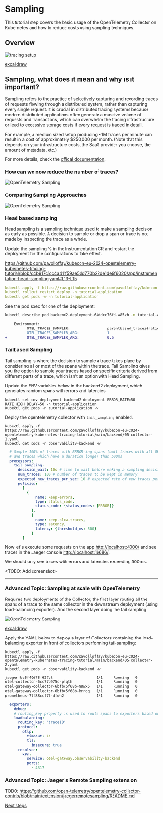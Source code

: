 # Sampling

This tutorial step covers the basic usage of the OpenTelemetry Collector on Kubernetes and how to reduce costs using sampling techniques.

## Overview

![tracing setup](images/tracing-setup.png)

[excalidraw](https://excalidraw.com/#json=15BrdSOMEkc9RA5cxeqwz,urTmfk01mbx7V-PpQI7KgA)

## Sampling, what does it mean and why is it important?

Sampling refers to the practice of selectively capturing and recording traces of requests flowing through a distributed system, rather than capturing every single request. It is crucial in distributed tracing systems because modern distributed applications often generate a massive volume of requests and transactions, which can overwhelm the tracing infrastructure or lead to excessive storage costs if every request is traced in detail.

For example, a medium sized setup producing ~1M traces per minute can result in a cost of approximately $250,000 per month. (Note that this depends on your infrastructure costs, the SaaS provider you choose, the amount of metadata, etc.)

For more details, check the [offical documentation](https://opentelemetry.io/docs/concepts/sampling/).

### How can we now reduce the number of traces?

![OpenTelemetry Sampling](images/sampling-venn.svg)

### Comparing Sampling Approaches

![OpenTelemetry Sampling](images/sampling-comparision.jpg)

### Head based sampling

Head sampling is a sampling technique used to make a sampling decision as early as possible. A decision to sample or drop a span or trace is not made by inspecting the trace as a whole.

Update the sampling % in the Instrumentation CR and restart the deployment for the configurations to take effect.

https://github.com/pavolloffay/kubecon-eu-2024-opentelemetry-kubernetes-tracing-tutorial/blob/d4b917c1cc4a411f59ae5dd770b22de1de9f6020/app/instrumentation-head-sampling.yaml#L13-L15

```yaml
kubectl apply -f https://raw.githubusercontent.com/pavolloffay/kubecon-eu-2024-opentelemetry-kubernetes-tracing-tutorial/main/app/instrumentation-head-sampling.yaml
kubectl rollout restart deploy -n tutorial-application
kubectl get pods -w -n tutorial-application
```

See the pod spec for one of the deployment:

```bash
kubectl describe pod backend2-deployment-64ddcc76fd-w85zh -n tutorial-application
```

```diff
    Environment:
          OTEL_TRACES_SAMPLER:                 parentbased_traceidratio
-         OTEL_TRACES_SAMPLER_ARG:             1
+         OTEL_TRACES_SAMPLER_ARG:             0.5
```

### Tailbased Sampling

Tail sampling is where the decision to sample a trace takes place by considering all or most of the spans within the trace. Tail Sampling gives you the option to sample your traces based on specific criteria derived from different parts of a trace, which isn’t an option with Head Sampling.

Update the ENV variables below in the backend2 deployment, which generates random spans with errors and latencies

```shell
kubectl set env deployment backend2-deployment ERROR_RATE=50 RATE_HIGH_DELAY=50 -n tutorial-application 
kubectl get pods -n tutorial-application -w
```

Deploy the opentelemetry collector with `tail_sampling` enabled.

```shell
kubectl apply -f https://raw.githubusercontent.com/pavolloffay/kubecon-eu-2024-opentelemetry-kubernetes-tracing-tutorial/main/backend/05-collector-1.yaml
kubectl get pods -n observability-backend -w
```

```yaml
  # Sample 100% of traces with ERROR-ing spans (omit traces with all OK spans)
  # and traces which have a duration longer than 500ms
  processors: 
    tail_sampling:
      decision_wait: 10s # time to wait before making a sampling decision is made
      num_traces: 100 # number of traces to be kept in memory
      expected_new_traces_per_sec: 10 # expected rate of new traces per second
      policies:
        [          
          {
              name: keep-errors,
              type: status_code,
              status_code: {status_codes: [ERROR]}
            },
            {
              name: keep-slow-traces,
              type: latency,
              latency: {threshold_ms: 500}
            }
        ]
```

Now let's execute some requests on the app [http://localhost:4000/](http://localhost:4000/) and see traces in the Jaeger console [http://localhost:16686/](http://localhost:16686/).

We should only see traces with errors and latencies exceeding 500ms.

<TODO: Add screenshot>

-----
### Advanced Topic: Sampling at scale with OpenTelemetry

Requires two deployments of the Collector, the first layer routing all the spans of a trace to the same collector in the downstream deployment (using load-balancing exporter). And the second layer doing the tail sampling.

![OpenTelemetry Sampling](images/scaling-otel-collector.jpg)

[excalidraw](https://excalidraw.com/#room=6a15d65ba4615c535a40,xcZD6DG977owHRoxpYY4Ag)

Apply the YAML below to deploy a layer of Collectors containing the load-balancing exporter in front of collectors performing tail-sampling:

```shell
kubectl apply -f https://raw.githubusercontent.com/pavolloffay/kubecon-eu-2024-opentelemetry-kubernetes-tracing-tutorial/main/backend/05-collector-2.yaml
kubectl get pods -n observability-backend -w
```

```bash
jaeger-bc5f49d78-627ct                    1/1     Running   0          100m
otel-collector-6cc77b975c-plqth           1/1     Running   0          15m
otel-gateway-collector-6bfbc5f68b-98wx5   1/1     Running   0          6m40s
otel-gateway-collector-6bfbc5f68b-hrrcq   1/1     Running   0          6m40s
prometheus-77f88ccf7f-dfwh2               1/1     Running   0          100m

```

```yaml
  exporters:
    debug:
    # routing_key property is used to route spans to exporters based on traceID/service name
    loadbalancing:
      routing_key: "traceID"
      protocol:
        otlp:
          timeout: 1s
          tls:
            insecure: true
      resolver:
        k8s:
          service: otel-gateway.observability-backend
          ports: 
            - 4317
```

### Advanced Topic: Jaeger's Remote Sampling extension
 
TODO:
https://github.com/open-telemetry/opentelemetry-collector-contrib/blob/main/extension/jaegerremotesampling/README.md


[Next steps](./06-RED-metrics.md)
